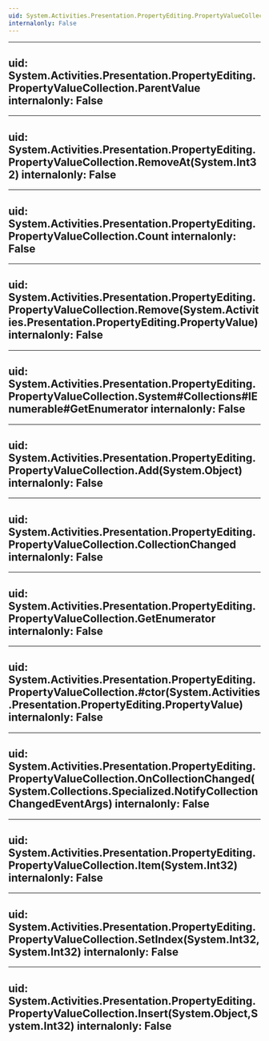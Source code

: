 ```yaml
---
uid: System.Activities.Presentation.PropertyEditing.PropertyValueCollection
internalonly: False
---
```


---
uid: System.Activities.Presentation.PropertyEditing.PropertyValueCollection.ParentValue
internalonly: False
---

---
uid: System.Activities.Presentation.PropertyEditing.PropertyValueCollection.RemoveAt(System.Int32)
internalonly: False
---

---
uid: System.Activities.Presentation.PropertyEditing.PropertyValueCollection.Count
internalonly: False
---

---
uid: System.Activities.Presentation.PropertyEditing.PropertyValueCollection.Remove(System.Activities.Presentation.PropertyEditing.PropertyValue)
internalonly: False
---

---
uid: System.Activities.Presentation.PropertyEditing.PropertyValueCollection.System#Collections#IEnumerable#GetEnumerator
internalonly: False
---

---
uid: System.Activities.Presentation.PropertyEditing.PropertyValueCollection.Add(System.Object)
internalonly: False
---

---
uid: System.Activities.Presentation.PropertyEditing.PropertyValueCollection.CollectionChanged
internalonly: False
---

---
uid: System.Activities.Presentation.PropertyEditing.PropertyValueCollection.GetEnumerator
internalonly: False
---

---
uid: System.Activities.Presentation.PropertyEditing.PropertyValueCollection.#ctor(System.Activities.Presentation.PropertyEditing.PropertyValue)
internalonly: False
---

---
uid: System.Activities.Presentation.PropertyEditing.PropertyValueCollection.OnCollectionChanged(System.Collections.Specialized.NotifyCollectionChangedEventArgs)
internalonly: False
---

---
uid: System.Activities.Presentation.PropertyEditing.PropertyValueCollection.Item(System.Int32)
internalonly: False
---

---
uid: System.Activities.Presentation.PropertyEditing.PropertyValueCollection.SetIndex(System.Int32,System.Int32)
internalonly: False
---

---
uid: System.Activities.Presentation.PropertyEditing.PropertyValueCollection.Insert(System.Object,System.Int32)
internalonly: False
---
